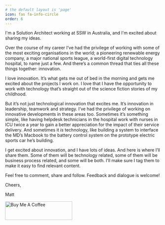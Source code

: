 ```yaml
---
# the default layout is 'page'
icon: fas fa-info-circle
order: 6
---
```



I'm a Solution Architect working at SSW in Australia, and I'm excited about sharing my ideas.

Over the course of my career I’ve had the privilege of working with some of the most exciting organisations in the world; a pioneering renewable energy company, a major national sports league, a world-first digital technology hospital, to name just a few. And there’s a common thread that ties all these things together: innovation.

I love innovation. It’s what gets me out of bed in the morning and gets me excited about the projects I work on. I love that I have the opportunity to work with technology that’s straight out of the science fiction stories of my childhood.

But it’s not just technological innovation that excites me. It’s innovation in leadership, teamwork and strategy. I’ve had the privilege of working on innovative developments in these areas too. Sometimes it’s something simple, like having helpdesk technicians in the hospital work with nurses in ICU twice a year to gain a better appreciation for the impact of their service delivery. And sometimes it *is* technology, like building a system to interface the MD’s Macbook to the battery control system on the prototype electric sports car he’s building.

I get excited about innovation, and I have lots of ideas. And here is where I’ll share them. Some of them will be technology related, some of them will be business process related, and some will be both. I’ll make sure I tag them to make it easy to find relevant content.

Feel free to comment, share and follow. Feedback and dialogue is welcome!

Cheers,

Matt

        
<a href="https://www.buymeacoffee.com/goforgoldman" target="_blank"><img src="https://cdn.buymeacoffee.com/buttons/v2/default-yellow.png" alt="Buy Me A Coffee" style="height: 60px !important;width: 217px !important;" ></a>
